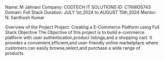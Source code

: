 Name: M Jahnavi
Company: CODTECH IT SOLUTIONS
ID: CT6WDS743
Domain: Full Stack
Duration: JULY 1st,2024 to AUGUST 15th,2024
Mentor: N. Santhosh Kumar

Overview of the Project
Project: Creating a E-Commerce Platform using Full Stack
Objective
The Objective of this project is to build e-commerce platform with user authentication,product listings,and a shopping cart. 
It provides a convenient,efficient,and user-friendly online marketplace where customers can easily browse,select,and purchase a
wide range of products.

